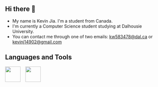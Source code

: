 ## Hi there 👋

- My name is Kevin Jia. I'm a student from Canada.
- I'm currently a Computer Science student studying at Dalhousie University.
- You can contact me through one of two emails: kw583478@dal.ca or kevinj14902@gmail.com

## Languages and Tools
<div>
    <img width=50px src="https://cdn-icons-png.flaticon.com/512/226/226777.png">&nbsp;&nbsp;&nbsp;
    <img width=50px src="https://upload.wikimedia.org/wikipedia/commons/thumb/c/c3/Python-logo-notext.svg/1869px-Python-logo-notext.svg.png">&nbsp;&nbsp;&nbsp;
</div>

<!--
**kevinj14902/kevinj14902** is a ✨ _special_ ✨ repository because its `README.md` (this file) appears on your GitHub profile.

Here are some ideas to get you started:

- 🔭 I’m currently working on ...
- 🌱 I’m currently learning ...
- 👯 I’m looking to collaborate on ...
- 🤔 I’m looking for help with ...
- 💬 Ask me about ...
- 📫 How to reach me: ...
- 😄 Pronouns: ...
- ⚡ Fun fact: ...
-->

